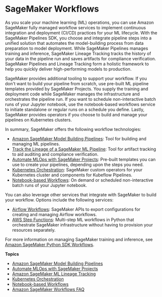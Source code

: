 # SageMaker Workflows<a name="workflows"></a>

As you scale your machine learning \(ML\) operations, you can use Amazon SageMaker fully managed workflow services to implement continuous integration and deployment \(CI/CD\) practices for your ML lifecycle\. With the SageMaker Pipelines SDK, you choose and integrate pipeline steps into a unified solution that automates the model\-building process from data preparation to model deployment\. While SageMaker Pipelines manages training and inference, SageMaker Lineage Tracking tracks the history of your data in the pipeline run and saves artifacts for compliance verification\. SageMaker Pipelines and Lineage Tracking form a holistic framework to help you quickly deliver high\-performing models to production\.

SageMaker provides additional tooling to support your workflow\. If you don't want to build your pipeline from scratch, use pre\-built ML pipeline templates provided by SageMaker Projects\. You supply the training and deployment code while SageMaker manages the infrastructure and orchestrates the pipeline run\. If you want to schedule non\-interactive batch runs of your Jupyter notebook, use the notebook\-based workflows service to initiate standalone or regular runs on a schedule you define\. Lastly, SageMaker provides operators if you choose to build and manage your pipelines on Kubernetes clusters\.

In summary, SageMaker offers the following workflow technologies:
+ [Amazon SageMaker Model Building Pipelines](pipelines.md): Tool for building and managing ML pipelines\.
+ [Track the Lineage of a SageMaker ML Pipeline](pipelines-lineage-tracking.md): Tool for artifact tracking to aid auditing and compliance verification\.
+ [Automate MLOps with SageMaker Projects](sagemaker-projects.md): Pre\-built templates you can use to create your pipelines, depending upon the steps you need\.
+ [Kubernetes Orchestration](kubernetes-workflows.md): SageMaker custom operators for your Kubernetes cluster and components for Kubeflow Pipelines\.
+ [Notebook\-based Workflows](notebook-auto-run.md): On demand or scheduled non\-interactive batch runs of your Jupyter notebook\.

You can also leverage other services that integrate with SageMaker to build your workflow\. Options include the following services:
+ [Airflow Workflows](https://sagemaker.readthedocs.io/en/stable/workflows/airflow/index.html): SageMaker APIs to export configurations for creating and managing Airflow workflows\.
+ [AWS Step Functions](https://sagemaker.readthedocs.io/en/stable/workflows/step_functions/index.html): Multi\-step ML workflows in Python that orchestrate SageMaker infrastructure without having to provision your resources separately\.

For more information on managing SageMaker training and inference, see [Amazon SageMaker Python SDK Workflows](https://sagemaker.readthedocs.io/en/stable/workflows/index.html)\.

**Topics**
+ [Amazon SageMaker Model Building Pipelines](pipelines.md)
+ [Automate MLOps with SageMaker Projects](sagemaker-projects.md)
+ [Amazon SageMaker ML Lineage Tracking](lineage-tracking.md)
+ [Kubernetes Orchestration](kubernetes-workflows.md)
+ [Notebook\-based Workflows](notebook-auto-run.md)
+ [Amazon SageMaker Workflows FAQ](mlopsfaq.md)